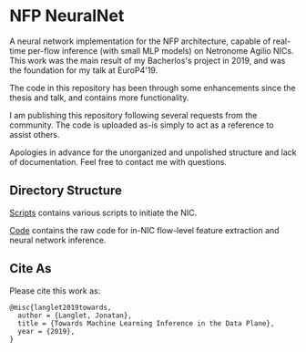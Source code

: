 # NFP NeuralNet
A neural network implementation for the NFP architecture, capable of real-time per-flow inference (with small MLP models) on Netronome Agilio NICs.
This work was the main result of my Bacherlos's project in 2019, and was the foundation for my talk at EuroP4'19.

The code in this repository has been through some enhancements since the thesis and talk, and contains more functionality.

I am publishing this repository following several requests from the community. The code is uploaded as-is simply to act as a reference to assist others.

Apologies in advance for the unorganized and unpolished structure and lack of documentation.
Feel free to contact me with questions.

## Directory Structure

[Scripts](Scripts/) contains various scripts to initiate the NIC.

[Code](Code/) contains the raw code for in-NIC flow-level feature extraction and neural network inference.

## Cite As
Please cite this work as:
```
@misc{langlet2019towards,
  author = {Langlet, Jonatan},
  title = {Towards Machine Learning Inference in the Data Plane},
  year = {2019},
}
```